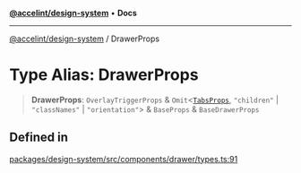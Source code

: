 [**@accelint/design-system**](../README.md) • **Docs**

***

[@accelint/design-system](../README.md) / DrawerProps

# Type Alias: DrawerProps

> **DrawerProps**: `OverlayTriggerProps` & `Omit`\<[`TabsProps`](TabsProps.md), `"children"` \| `"classNames"` \| `"orientation"`\> & `BaseProps` & `BaseDrawerProps`

## Defined in

[packages/design-system/src/components/drawer/types.ts:91](https://github.com/gohypergiant/standard-toolkit/blob/258694cea8ed8bbd956b3cf5da47c2c9debcf127/packages/design-system/src/components/drawer/types.ts#L91)
